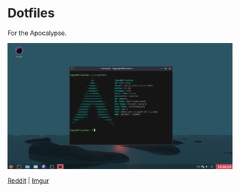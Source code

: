 # Dotfiles
For the Apocalypse.

![screenfetch](./screenfetch.png)

[Reddit](https://www.reddit.com/r/unixporn/comments/3ydxsr/openbox_night_reading_and_stuff/) | [Imgur](http://imgur.com/a/G2aEL)

